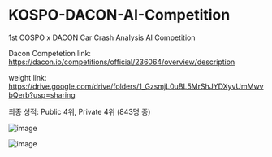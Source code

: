 # KOSPO-DACON-AI-Competition
1st COSPO x DACON Car Crash Analysis AI Competition

Dacon Competetion link: https://dacon.io/competitions/official/236064/overview/description

weight link: https://drive.google.com/drive/folders/1_GzsmjL0uBL5MrShJYDXyvUmMwvbQerb?usp=sharing

최종 성적: Public 4위, Private 4위 (843명 중)

![image](https://user-images.githubusercontent.com/85815265/226120132-e0e1d913-c3d0-4284-9beb-38bcaf8be7c9.png)

![image](https://user-images.githubusercontent.com/85815265/226120194-a0cc2268-8f10-45ba-996f-6f2642623028.png)
